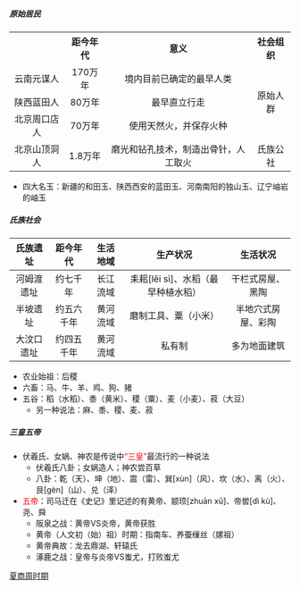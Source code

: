 ##### 原始居民

<table>
   <tr align="center">
      <th></th>
      <th>距今年代</th>
      <th>意义</th>
      <th>社会组织</th>
   </tr>
   <tr align="center">
      <td>云南元谋人</td>
      <td>170万年</td>
      <td>境内目前已确定的最早人类</td>
      <td rowspan="3">原始人群</td>
   </tr>
   <tr align="center">
      <td>陕西蓝田人</td>
      <td>80万年</td>
      <td>最早直立行走</td>
   </tr>
   <tr align="center">
      <td>北京周口店人</td>
      <td>70万年</td>
      <td>使用天然火，并保存火种</td>
   </tr>
   <tr align="center">
      <td>北京山顶洞人</td>
      <td>1.8万年</td>
      <td>磨光和钻孔技术，制造出骨针，人工取火</td>
      <td>氏族公社</td>
   </tr>
</table>

- 四大名玉：新疆的和田玉、陕西西安的蓝田玉、河南南阳的独山玉、辽宁岫岩的岫玉

##### 氏族社会

|  氏族遗址  |  距今年代  | 生活地域 |              生产状况              |      生活状况      |
| :--------: | :--------: | :------: | :--------------------------------: | :----------------: |
| 河姆渡遗址 |  约七千年  | 长江流域 | 耒耜[lěi sì]、水稻（最早种植水稻） |  干栏式房屋、黑陶  |
|  半坡遗址  | 约五六千年 | 黄河流域 |        磨制工具、粟（小米）        | 半地穴式房屋、彩陶 |
| 大汶口遗址 | 约四五千年 | 黄河流域 |               私有制               |    多为地面建筑    |

- 农业始祖：后稷
- 六畜：马、牛、羊、鸡、狗、猪
- 五谷：稻（水稻）、黍（黄米）、稷（粟）、麦（小麦）、菽（大豆）
   - 另一种说法：麻、黍、稷、麦、菽

##### 三皇五帝

- 伏羲氏、女娲、神农是传说中<font color=red>“三皇”</font>最流行的一种说法
   - 伏羲氏八卦；女娲造人；神农尝百草
   - 八卦：乾（天）、坤（地）、震（雷）、巽[xùn]（风）、坎（水）、离（火）、艮[gèn]（山）、兑（泽）
- <font color=red>五帝</font>：司马迁在《史记》里记述的有黄帝、颛顼[zhuān xū]、帝喾[dì kù]、尧、舜
   - 阪泉之战：黄帝VS炎帝，黄帝获胜
   - 黄帝（人文初（始）祖）时期：指南车、养蚕缫丝（嫘祖）
   - 黄帝典故：龙去鼎湖、轩辕氏
   - 涿鹿之战：皇帝与炎帝VS蚩尤，打败蚩尤

[夏商周时期](lsrw/zggds/xszsq)